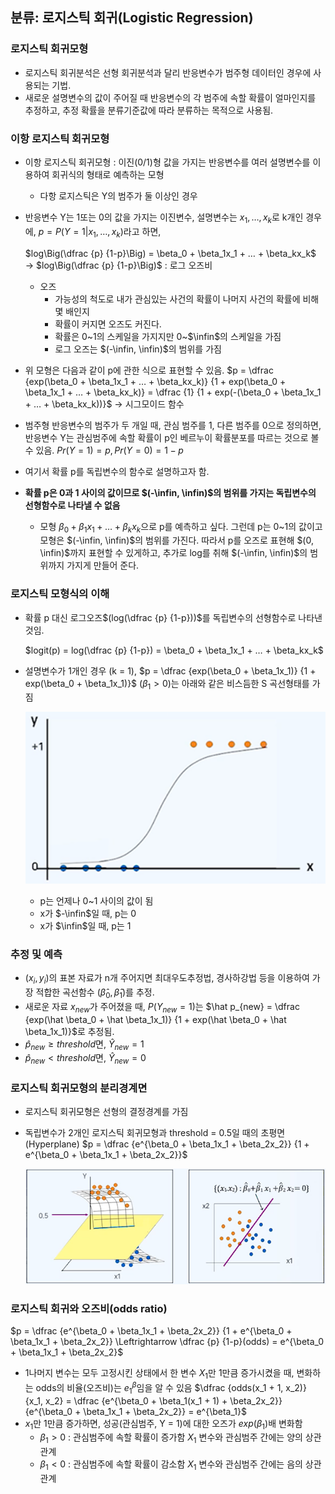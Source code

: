 ## **분류: 로지스틱 회귀(Logistic Regression)**

### 로지스틱 회귀모형

- 로지스틱 회귀분석은 선형 회귀분석과 달리 반응변수가 범주형 데이터인 경우에 사용되는 기법.
- 새로운 설명변수의 값이 주어질 때 반응변수의 각 범주에 속할 확률이 얼마인지를 추정하고, 추정 확률을 분류기준값에 따라 분류하는  목적으로 사용됨.

### 이항 로지스틱 회귀모형

- 이항 로지스틱 회귀모형 : 이진(0/1)형 값을 가지는 반응변수를 여러 설명변수를 이용하여 회귀식의 형태로 예측하는 모형
    - 다항 로지스틱은 Y의 범주가 둘 이상인 경우
- 반응변수 Y는 1또는 0의 값을 가지는 이진변수,
설명변수는 $x_1, …, x_k$로 k개인 경우에,
$p = P(Y = 1|x_1, …, x_k)$라고 하면,
    
    $log\Big(\dfrac {p} {1-p}\Big) = \beta_0 + \beta_1x_1 + … + \beta_kx_k$  → $log\Big(\dfrac {p} {1-p}\Big)$ : 로그 오즈비
    
    - 오즈
        - 가능성의 척도로 내가 관심있는 사건의 확률이 나머지 사건의 확률에 비해 몇 배인지
        - 확률이 커지면 오즈도 커진다.
        - 확률은 0~1의 스케일을 가지지만 0~$\infin$의 스케일을 가짐
        - 로그 오즈는 $(-\infin, \infin)$의 범위를 가짐
- 위 모형은 다음과 같이 p에 관한 식으로 표현할 수 있음.
$p = \dfrac {exp(\beta_0 + \beta_1x_1 + … + \beta_kx_k)} {1 + exp(\beta_0 + \beta_1x_1 + … + \beta_kx_k)} = \dfrac {1} {1 + exp(-(\beta_0 + \beta_1x_1 + … + \beta_kx_k))}$
→ 시그모이드 함수
- 범주형 반응변수의 범주가 두 개일 때, 관심 범주를 1, 다른 범주를 0으로 정의하면, 반응변수 Y는 관심범주에 속할 확률이 p인 베르누이 확률분포를 따르는 것으로 볼 수 있음.
$Pr(Y = 1) = p, Pr(Y = 0) = 1 - p$
- 여기서 확률 p를 독립변수의 함수로 설명하고자 함.
- **확률 p은 0과 1 사이의 값이므로 $(-\infin, \infin)$의 범위를 가지는 독립변수의 선형함수로 나타낼 수 없음**
    - 모형 $\beta_0 + \beta_1x_1 + … + \beta_kx_k$으로 p를 예측하고 싶다. 그런데 p는 0~1의 값이고 모형은 $(-\infin, \infin)$의 범위를 가진다. 따라서 p를 오즈로 표현해 $(0, \infin)$까지 표현할 수 있게하고, 추가로 log를 취해 $(-\infin, \infin)$의 범위까지 가지게 만들어 준다.

### 로지스틱 모형식의 이해

- 확률 p 대신 로그오즈$(log(\dfrac {p} {1-p}))$를
독립변수의 선형함수로 나타낸 것임.
    
    $logit(p) = log(\dfrac {p} {1-p}) = \beta_0 + \beta_1x_1 + … + \beta_kx_k$
    
- 설명변수가 1개인 경우 (k = 1), $p = \dfrac {exp(\beta_0 + \beta_1x_1)} {1 + exp(\beta_0 + \beta_1x_1)}$  ($\beta_1 > 0$)는 아래와 같은 비스듬한 S 곡선형태를 가짐
    
    ![Untitled](img/Untitled%2017.png)
    
    - p는 언제나 0~1 사이의 값이 됨
    - x가 $-\infin$일 때, p는 0
    - x가 $\infin$일 때, p는 1

### 추정 및 예측

- $(x_i, y_i)$의 표본 자료가 n개 주어지면 최대우도추정법, 경사하강법 등을 이용하여 가장 적합한 곡선함수 $(\hat \beta_0, \hat \beta_1)$를 추정.
- 새로운 자료 $x_{new}$가 주어졌을 때,
$P(Y_{new} = 1)$는 $\hat p_{new} = \dfrac {exp(\hat \beta_0 + \hat \beta_1x_1)} {1 + exp(\hat \beta_0 + \hat \beta_1x_1)}$로 추정됨.
- $\hat p_{new} \ge threshold$면, $\hat Y_{new} = 1$
- $\hat p_{new} \lt threshold$면, $\hat Y_{new} = 0$

### 로지스틱 회귀모형의 분리경계면

- 로지스틱 회귀모형은 선형의 결정경계를 가짐
- 독립변수가 2개인 로지스틱 회귀모형과 threshold = 0.5일 때의 초평면(Hyperplane)
$p = \dfrac {e^{\beta_0 + \beta_1x_1 + \beta_2x_2}} {1 + e^{\beta_0 + \beta_1x_1 + \beta_2x_2}}$
    
    ![Untitled](img/Untitled%2018.png)
    

### 로지스틱 회귀와 오즈비(odds ratio)

$p = \dfrac {e^{\beta_0 + \beta_1x_1 + \beta_2x_2}} {1 + e^{\beta_0 + \beta_1x_1 + \beta_2x_2}} \Leftrightarrow \dfrac {p} {1-p}(odds) = e^{\beta_0 + \beta_1x_1 + \beta_2x_2}$

- 1나머지 변수는 모두 고정시킨 상태에서 한 변수 $X_1$만 1만큼 증가시켰을 때, 변화하는 odds의 비율(오즈비)는 $e^\beta_1$임을 알 수 있음
$\dfrac {odds(x_1 + 1, x_2)} {x_1, x_2} = \dfrac {e^{\beta_0 + \beta_1(x_1 + 1) + \beta_2x_2}} {e^{\beta_0 + \beta_1x_1 + \beta_2x_2}} = e^{\beta_1}$
- $x_1$만 1만큼 증가하면, 성공(관심범주, Y = 1)에 대한 오즈가 $exp(\beta_1)$배 변화함
    - $\beta_1 > 0$ : 관심범주에 속할 확률이 증가함
    $X_1$ 변수와 관심범주 간에는 양의 상관관계
    - $\beta_1 < 0$ : 관심범주에 속할 확률이 감소함
    $X_1$ 변수와 관심범주 간에는 음의 상관관계
